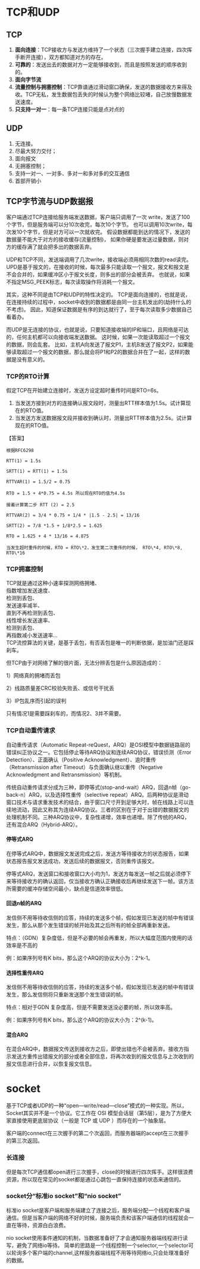 # TCP和UDP

## TCP
1. **面向连接**：TCP接收方与发送方维持了一个状态（三次握手建立连接，四次挥手断开连接），双方都知道对方的存在。    
2. **可靠的**：发送出去的数据对方一定能够接收到，而且是按照发送的顺序收到的。   
3. **面向字节流**
4. **流量控制与拥塞控制**：TCP靠谱通过滑动窗口确保，发送的数据接收方来得及收。TCP无私，发生数据包丢失的时候认为整个网络比较堵，自己放慢数据发送速度。    
5. **只支持一对一**：每一条TCP连接只能是点对点的

## UDP
1. 无连接。
2. 尽最大努力交付；
3. 面向报文
4. 无拥塞控制；
5. 支持一对一、一对多、多对一和多对多的交互通信
6. 首部开销小

## TCP字节流与UDP数据报
客户端通过TCP连接给服务端发送数据，客户端只调用了一次 write，发送了100个字节，但是服务端可以分10次收完，每次10个字节。
也可以调用10次write，每次发10个字节，但是对方可以一次就收完。
假设数据都能到达的情况下，发送的数据量不能大于对方的接收缓存(流量控制)，
如果你硬是要发送过量数据，则对方的缓存满了就会把多出的数据丢弃。

UDP和TCP不同，发送端调用了几次write，接收端必须用相同次数的read读完。
UPD是基于报文的，在接收的时候，每次最多只能读取一个报文，报文和报文是不会合并的，如果缓冲区小于报文长度，则多出的部分会被丢弃。
也就说，如果不指定MSG_PEEK标志，每次读取操作将消耗一个报文。

其实，这种不同是由TCP和UDP的特性决定的。
TCP是面向连接的，也就是说，在连接持续的过程中，socket中收到的数据都是由同一台主机发出的(劫持什么的不考虑)。
因此，知道保证数据是有序的到达就行了，至于每次读取多少数据自己看着办。

而UDP是无连接的协议，也就是说，只要知道接收端的IP和端口，且网络是可达的，任何主机都可以向接收端发送数据。
这时候，如果一次能读取超过一个报文的数据，则会乱套。
比如，主机A向发送了报文P1，主机B发送了报文P2，如果能够读取超过一个报文的数据，那么就会将P1和P2的数据合并在了一起，这样的数据是没有意义的。

### TCP的RTO计算  
假定TCP在开始建立连接时，发送方设定超时重传时间是RTO=6s。    
1. 当发送方接到对方的连接确认报文段时，测量出RTT样本值为1.5s。试计算现在的RTO值。   
2. 当发送方发送数据报文段并接收到确认时，测量出RTT样本值为2.5s。试计算现在的RTO值。

【答案】 
```
根据RFC6298

RTT(1) = 1.5s

SRTT(1) = RTT(1) = 1.5s

RTTVAR(1) = 1.5/2 = 0.75

RTO = 1.5 + 4*0.75 = 4.5s 所以现在RTO的值为4.5s

接着计算第二步 RTT (2) = 2.5

RTTVAR(2) = 3/4 * 0.75 + 1/4 * |1.5 - 2.5| = 13/16

SRTT(2) = 7/8 *1.5 + 1/8*2.5 = 1.625

RTO = 1.625 + 4 * 13/16 = 4.875

当发生超时重传的时候，RTO = RTO\*2，发生第二次重传的时候， RTO\*4, RTO\*8, RTO\*16
```

### TCP拥塞控制     
TCP就是通过这种小速率探测网络拥堵、    
指数增加发送速度、   
检测到丢包、       
发送速率减半、    
直到不再检测到丢包、     
线性增长发送速率、    
检测到丢包、    
再指数减小发送速率…     
TCP流控算法的关键，是基于丢包，有否丢包是唯一的判断依据，是加油门还是踩刹车。

但TCP由于对网络了解的很片面，无法分辨丢包是什么原因造成的：

1）网络真的拥堵而丢包

2）线路质量差CRC校验失败丢、或信号干扰丢

3）IP包乱序而引起的误判

只有情况1是需要踩刹车的，而情况2、3并不需要。

### TCP自动重传请求
自动重传请求（Automatic Repeat-reQuest，ARQ）是OSI模型中数据链路层的错误纠正协议之一。它包括停止等待ARQ协议和连续ARQ协议，错误侦测（Error Detection）、正面确认（Positive Acknowledgment）、逾时重传（Retransmission after Timeout）与负面确认继以重传（Negative Acknowledgment and Retransmission）等机制。

传统自动重传请求分成为三种，即停等式(stop-and-wait）ARQ，回退n帧（go-back-n）ARQ，以及选择性重传（selective repeat）ARQ。后两种协议是滑动窗口技术与请求重发技术的结合，由于窗口尺寸开到足够大时，帧在线路上可以连续地流动，因此又称其为连续ARQ协议。三者的区别在于对于出错的数据报文的处理机制不同。三种ARQ协议中，复杂性递增，效率也递增。除了传统的ARQ，还有混合ARQ（Hybrid-ARQ）。
#### 停等式ARQ
在停等式ARQ中，数据报文发送完成之后，发送方等待接收方的状态报告，如果状态报告报文发送成功，发送后续的数据报文，否则重传该报文。

停等式ARQ，发送窗口和接收窗口大小均为1，发送方每发送一帧之后就必须停下来等待接收方的确认返回，仅当接收方确认正确接收后再继续发送下一帧。该方法所需要的缓冲存储空间最小，缺点是信道效率很低。
#### 回退n帧的ARQ
发信侧不用等待收信侧的应答，持续的发送多个帧，假如发现已发送的帧中有错误发生，那么从那个发生错误的帧开始及其之后所有的帧全部再重新发送。

特点：（GDN）复杂度低，但是不必要的帧会再重发，所以大幅度范围内使用的话效率是不高的

例：如果序列号有K bits，那么这个ARQ的协议大小为：2^k-1。
#### 选择性重传ARQ
发信侧不用等待收信侧的应答，持续的发送多个帧，假如发现已发送的帧中有错误发生，那么发信侧将只重新发送那个发生错误的帧。

特点：相对于GDN 复杂度高，但是不需要发送没必要的帧，所以效率高。

例：如果序列号有K bits，那么这个ARQ的协议大小为：2^(k-1)。
#### 混合ARQ
在混合ARQ中，数据报文传送到接收方之后，即使出错也不会被丢弃。接收方指示发送方重传出错报文的部分或者全部信息，将再次收到的报文信息与上次收到的报文信息进行合并，以恢复报文信息。

# socket
基于TCP或者UDP的一种“open—write/read—close”模式的一种实现。所以，Socket其实并不是一个协议。它工作在 OSI 模型会话层（第5层），是为了方便大家直接使用更底层协议（一般是 TCP 或 UDP ）而存在的一个抽象层。

客户端的connect在三次握手的第二个次返回，而服务器端的accept在三次握手的第三次返回。

### 长连接
但是每次TCP通信都open进行三次握手，close的时候进行四次挥手。这样很浪费资源，所以现在常见的socket都是通过心跳包一直保持连接的状态来通信的。

### socket分“标准io socket”和“nio socket”
标准io socket是客户端和服务端建立了连接之后，服务端分配一个线程和客户端通信。但是当客户端的网络不好的时候，服务端负责和该客户端通信的线程就会一直在等待，资源白白浪费。

nio socket使用事件通知的机制，当数据准备好了才会通知服务器端线程进行读写，避免了网络io等待。
简单的思路是一个线程控制一个selector,一个selector可以轮询多个客户端的channel,这样服务器端线程不用等待网络io,只会处理准备好的数据。

